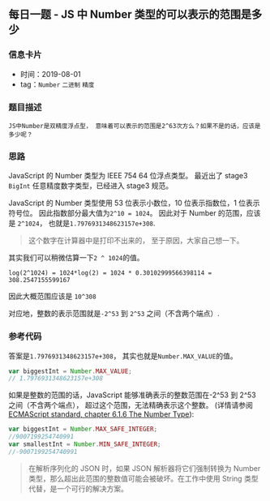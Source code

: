 ## 每日一题 - JS 中 Number 类型的可以表示的范围是多少

### 信息卡片

- 时间：2019-08-01
- tag：`Number` `二进制` `精度`

### 题目描述

```
JS中Number是双精度浮点型， 意味着可以表示的范围是2^63次方么？如果不是的话，应该是多少呢？

```

### 思路

JavaScript 的 Number 类型为 IEEE 754 64 位浮点类型。
最近出了 stage3 `BigInt` 任意精度数字类型，已经进入 stage3 规范。

JavaScript 的 Number 类型使用 53 位表示小数位，10 位表示指数位，1 位表示符号位。
因此指数部分最大值为`2^10 = 1024`。
因此对于 Number 的范围，应该是 `2^1024`， 也就是`1.7976931348623157e+308`.

> 这个数字在计算器中是打印不出来的， 至于原因，大家自己想一下。

其实我们可以稍微估算一下`2 ^ 1024`的值。

```
log(2^1024) = 1024*log(2) = 1024 * 0.30102999566398114 = 308.2547155599167
```
因此大概范围应该是 `10^308`

对应地，整数的表示范围就是`-2^53` 到 `2^53` 之间（不含两个端点）.

### 参考代码

答案是`1.7976931348623157e+308`， 其实也就是`Number.MAX_VALUE`的值。

```js
var biggestInt = Number.MAX_VALUE;
// 1.7976931348623157e+308
```

如果是整数的范围的话，JavaScript 能够准确表示的整数范围在-2^53 到 2^53 之间（不含两个端点），
超过这个范围，无法精确表示这个整数。 (详情请参阅 [ECMAScript standard, chapter 6.1.6 The Number Type](https://www.ecma-international.org/ecma-262/#sec-ecmascript-language-types-number-type)):

```js
var biggestInt = Number.MAX_SAFE_INTEGER;
//9007199254740991
var smallestInt = Number.MIN_SAFE_INTEGER;
//-9007199254740991
```

> 在解析序列化的 JSON 时，如果 JSON 解析器将它们强制转换为 Number 类型，那么超出此范围的整数值可能会被破坏。在工作中使用 String 类型代替，是一个可行的解决方案。

